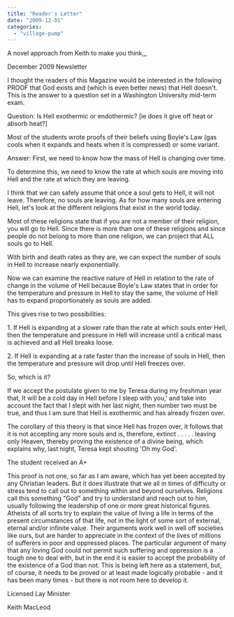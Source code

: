```yaml
---
title: "Reader's Letter"
date: "2009-12-01"
categories: 
  - "village-pump"
---
```


A novel approach from Keith to make you think,,,

December 2009 Newsletter

I thought the readers of this Magazine would be interested in the following PROOF that God exists and (which is even better news) that Hell doesn't. This is the answer to a question set in a Washington University mid-term exam.

Question: Is Hell exothermic or endothermic? \[ie does it give off heat or absorb heat?\]

Most of the students wrote proofs of their beliefs using Boyle's Law (gas cools when it expands and heats when it is compressed) or some variant.

Answer: First, we need to know how the mass of Hell is changing over time.

To determine this, we need to know the rate at which souls are moving into Hell and the rate at which they are leaving.

I think that we can safely assume that once a soul gets to Hell, it will not leave. Therefore, no souls are leaving. As for how many souls are entering Hell, let's look at the different religions that exist in the world today.

Most of these religions state that if you are not a member of their religion, you will go to Hell. Since there is more than one of these religions and since people do not belong to more than one religion, we can project that ALL souls go to Hell.

With birth and death rates as they are, we can expect the number of souls in Hell to increase nearly exponentially.

Now we can examine the reactive nature of Hell in relation to the rate of change in the volume of Hell because Boyle's Law states that in order for the temperature and pressure in Hell to stay the same, the volume of Hell has to expand proportionately as souls are added.

This gives rise to two possibilities:

1\. If Hell is expanding at a slower rate than the rate at which souls enter Hell, then the temperature and pressure in Hell will increase until a critical mass is achieved and all Hell breaks loose.

2\. If Hell is expanding at a rate faster than the increase of souls in Hell, then the temperature and pressure will drop until Hell freezes over.

So, which is it?

If we accept the postulate given to me by Teresa during my freshman year that, It will be a cold day in Hell before I sleep with you,' and take into account the fact that I slept with her last night, then number two must be true, and thus I am sure that Hell is exothermic and has already frozen over.

The corollary of this theory is that since Hell has frozen over, it follows that it is not accepting any more souls and is, therefore, extinct . . . . . leaving only Heaven, thereby proving the existence of a divine being, which explains why, last night, Teresa kept shouting 'Oh my God'.

The student received an A+

This proof is not one, so far as I am aware, which has yet been accepted by any Christian leaders. But it does illustrate that we all in times of difficulty or stress tend to call out to something within and beyond ourselves. Religions call this something "God" and try to understand and reach out to him, usually following the leadership of one or more great historical figures. Atheists of all sorts try to explain the value of living a life in terms of the present circumstances of that life, not in the light of some sort of external, eternal and/or infinite value. Their arguments work well in well off societies like ours, but are harder to appreciate in the context of the lives of millions of sufferers in poor and oppressed places. The particular argument of many that any loving God could not permit such suffering and oppression is a tough one to deal with, but in the end it is easier to accept the probability of the existence of a God than not. This is being left here as a statement, but, of course, it needs to be proved or at least made logically probable - and it has been many times - but there is not room here to develop it.

Licensed Lay Minister

Keith MacLeod
